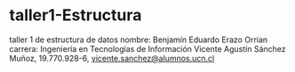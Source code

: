 # taller1-Estructura
taller 1 de estructura de datos
nombre: Benjamín Eduardo Erazo Orrian
carrera: Ingeniería en Tecnologías de Información
Vicente Agustín Sánchez Muñoz, 19.770.928-6, vicente.sanchez@alumnos.ucn.cl
